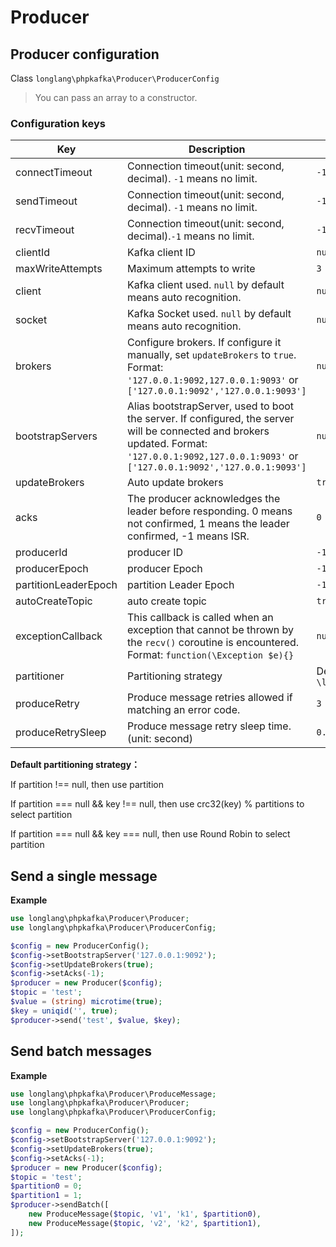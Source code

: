 # Producer

## Producer configuration

Class `longlang\phpkafka\Producer\ProducerConfig`

> You can pass an array to a constructor.

### Configuration keys

| Key | Description | Default |
| - | - | - |
| connectTimeout | Connection timeout(unit: second, decimal). `-1` means no limit. | `-1` |
| sendTimeout | Connection timeout(unit: second, decimal). `-1` means no limit. | `-1` |
| recvTimeout | Connection timeout(unit: second, decimal).`-1` means no limit. | `-1` |
| clientId | Kafka client ID | `null` |
| maxWriteAttempts | Maximum attempts to write | `3` |
| client | Kafka client used. `null` by default means auto recognition. | `null` |
| socket | Kafka Socket used. `null` by default means auto recognition. | `null` |
| brokers | Configure brokers. If configure it manually, set `updateBrokers` to `true`. Format: `'127.0.0.1:9092,127.0.0.1:9093'` or `['127.0.0.1:9092','127.0.0.1:9093']` | `null` |
| bootstrapServers | Alias bootstrapServer, used to boot the server. If configured, the server will be connected and brokers updated. Format: `'127.0.0.1:9092,127.0.0.1:9093'` or `['127.0.0.1:9092','127.0.0.1:9093']` | `null` |
| updateBrokers | Auto update brokers | `true` |
| acks | The producer acknowledges the leader before responding. 0 means not confirmed, 1 means the leader confirmed, -1 means ISR. | `0` |
| producerId | producer ID | `-1` |
| producerEpoch | producer Epoch | `-1` |
| partitionLeaderEpoch | partition Leader Epoch | `-1` |
| autoCreateTopic | auto create topic | `true` |
| exceptionCallback | This callback is called when an exception that cannot be thrown by the `recv()` coroutine is encountered. Format: `function(\Exception $e){}` | `null` |
| partitioner | Partitioning strategy |  Default: `\longlang\phpkafka\Producer\Partitioner\DefaultPartitioner` |
| produceRetry | Produce message retries allowed if matching an error code. | `3` |
| produceRetrySleep | Produce message retry sleep time. (unit: second) | `0.1` |

**Default partitioning strategy：**

If partition !== null, then use partition

If partition === null && key !== null, then use crc32(key) % partitions to select partition

If partition === null && key === null, then use Round Robin to select partition

## Send a single message

**Example**

```php
use longlang\phpkafka\Producer\Producer;
use longlang\phpkafka\Producer\ProducerConfig;

$config = new ProducerConfig();
$config->setBootstrapServer('127.0.0.1:9092');
$config->setUpdateBrokers(true);
$config->setAcks(-1);
$producer = new Producer($config);
$topic = 'test';
$value = (string) microtime(true);
$key = uniqid('', true);
$producer->send('test', $value, $key);
```

## Send batch messages

**Example**

```php
use longlang\phpkafka\Producer\ProduceMessage;
use longlang\phpkafka\Producer\Producer;
use longlang\phpkafka\Producer\ProducerConfig;

$config = new ProducerConfig();
$config->setBootstrapServer('127.0.0.1:9092');
$config->setUpdateBrokers(true);
$config->setAcks(-1);
$producer = new Producer($config);
$topic = 'test';
$partition0 = 0;
$partition1 = 1;
$producer->sendBatch([
    new ProduceMessage($topic, 'v1', 'k1', $partition0),
    new ProduceMessage($topic, 'v2', 'k2', $partition1),
]);
```

